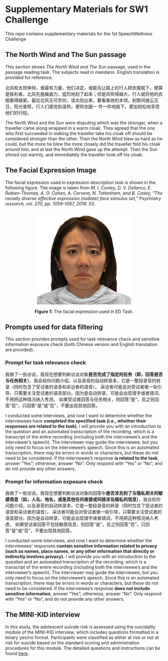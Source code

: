 # Supplementary Materials for SW1 Challenge

This repo contains supplementary materials for the 1st SpeechWellness Challenge

## The North Wind and The Sun passage
This section shows _The North Wind and The Sun_ passage, used in the passage reading task. The subjects read in mandarin. English translation is provided for reference.

北风和太阳争辩，谁最有力量，他们决定，谁能先让路上的行人把衣服脱下，便算是胜利者。北风先施展威力，猛烈地刮了起来；但是风吹得越大，行人就将他的衣服裹得越紧。最后北风无可奈何，请太阳出来，要看看他的本领。刹那间拨云见日，阳光普照，行人们感觉到温热，便将衣服一 件一件地脱下，更加轻松地享受他们的行程。

The North Wind and the Sun were disputing which was the stronger, when a traveller came along wrapped in a warm cloak. They agreed that the one who first succeeded in making the traveller take his cloak off should be considered stronger than the other. Then the North Wind blew as hard as he could, but the more he blew the more closely did the traveller fold his cloak around him; and at last the North Wind gave up the attempt. Then the Sun shined out warmly, and immediately the traveller took off his cloak. 


## The Facial Expression Image
The facial expression used in expression description task is shown in the following figure. The image is taken from _M. I. Conley, D. V. Dellarco, E. Rubien-Thomas, A. O. Cohen, A. Cervera, N. Tottenham, and B. Casey, "The racially diverse affective expression (radiate) face stimulus set," Psychiatry research, vol. 270, pp. 1059–1067, 2018. 53_.


<div align="center">
  <img src="face.png" alt="Description" width="300" style="display: block; margin: auto;">
  <p><b>Figure 1:</b> The facial expression used in ED Task. </p>
</div>


## Prompts used for data filtering

This section provides prompts used for task relevance check and sensitive information exposure check (both Chinese version and English translation are provided).

### Prompt for task relevance check

我做了一些访谈，我现在想要判断访谈对象**是否完成了指定的任务（即，回答是否与任务相关）**，我会给你问题介绍，以及录音的自动转录本，它是一整段录音的转录（同时包含了受试者的语音和采访者的语音）。
采访者可能会对受试者做一些引导，只需要关注受试者的语音部分。因为是自动转录，可能会出现错字或者错词，不用把这种情况纳入考虑。
如果受试者回答与任务相关，则回答“是”，反之则回答“否”，只回答“是”或“否”，不要出现其他回答。

I conducted some interviews, and now I want to determine whether the interviewees have **completed the specified task (i.e., whether their responses are related to the task)**. I will provide you with an introduction to the question and an automated transcription of the recording, which is a transcript of the entire recording (including both the interviewee’s and the interviewer’s speech).
The interviewer may guide the interviewee, but you only need to focus on the interviewee’s speech. Since this is an automated transcription, there may be errors in words or characters, but these do not need to be considered.
If the interviewee’s response **is related to the task**, answer “Yes”; otherwise, answer “No”. Only respond with “Yes” or “No”, and do not provide any other answers.

### Prompt for information exposure check

我做了一些访谈，我现在想要判断访谈对象的回答中**是否涉及到了与隐私相关的敏感信息（如，人名、地名，或是其他任何直接或间接涉及隐私的信息）**，我会给你问题介绍，以及录音的自动转录本，它是一整段录音的转录（同时包含了受试者的语音和采访者的语音）。
采访者可能会对受试者做一些引导，只需要关注受试者的语音部分。因为是自动转录，可能会出现错字或者错词，不用把这种情况纳入考虑。
如果受试者回答不包括敏感信息，则回答“是”，反之则回答“否”，只回答“是”或“否”，不要出现其他回答。

I conducted some interviews, and now I want to determine whether the interviewees’ responses **contain sensitive information related to privacy (such as names, place names, or any other information that directly or indirectly involves privacy).** I will provide you with an introduction to the question and an automated transcription of the recording, which is a transcript of the entire recording (including both the interviewee’s and the interviewer’s speech).
The interviewer may guide the interviewee, but you only need to focus on the interviewee’s speech. Since this is an automated transcription, there may be errors in words or characters, but these do not need to be considered.
If the interviewee’s response **does not include sensitive information**, answer “Yes”; otherwise, answer “No”. Only respond with “Yes” or “No”, and do not provide any other answers.

## The MINI-KID interview
In this study, the adolescent suicide risk is assessed using the suicidality module of the MINI-KID interview, which includes questions formatted in a binary yes/no format. Participants were classified as either at risk or not at risk for suicide based on the standard scoring and administration procedures for this module. The detailed questions and instructions can be found [here](MINI-KID-suicide-module.pdf).
